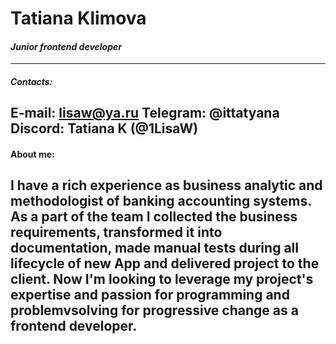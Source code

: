 # Tatiana Klimova
#### _Junior frontend developer_

---
##### Contacts:
**E-mail:** lisaw@ya.ru
**Telegram:** @ittatyana
**Discord:** Tatiana K (@1LisaW)
---
#### About me:

I have a rich experience as business analytic and methodologist of banking accounting systems. As a part of the team I collected the business requirements, transformed it into documentation, made manual tests during all lifecycle of new App and delivered project to the client.
Now I'm looking to leverage my project's expertise and passion for programming and problemvsolving for progressive change as a frontend developer.
---